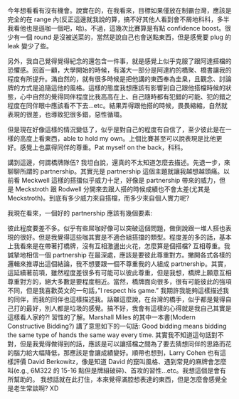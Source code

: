 今年想看看有沒有機會。說實在的，在我看來，目標如果僅放在制霸台灣，應該是完全的在 range 內(反正這邊就我說的算，搞不好其他人看到會不屑地科科，多半我看他也是遜咖一個吧，哈)。不過，這幾次比賽算是有點 confidence boost。很少有一個 round 是沒被送菜的，當然是說自己也會送點東西，但是感覺要 plug 的 leak 變少了些。

另外，我自己覺得覺得紀念的還包含一件事，就是感覺上似乎克服了跟阿達搭檔的恐懼感。回首一顧，大學開始的時候，有滿大一部分是阿達約的橋聚、橋書讓我的程度有所提升。滿自然的，就有很多時候是把他講的東西奉為圭臬，且觀念、討論牌的方式是追隨這他的風格。這樣的態度我想應該有影響到自己跟他搭檔時候的狀態，心中自然的覺得同伴程度比我高高在上、自己隨時都有犯錯的可能、犯的錯之程度在同伴眼中應該看不下去…etc。結果弄得跟他搭的時候，畏畏縮縮，自然就表現的很差，也導致犯很多錯，惡性循環。

但是現在好像這樣的情況變低了，似乎是對自己的程度有自信了，至少彼此是在一樣的高度上看東西，able to hold my own。上個比賽甚至可以說表現是比他更好。感覺上也贏得同伴的尊重。Pat myself on the back，科科。

講到這邊，何謂橋牌隊伍? 我坦白說，還真的不太知道怎麼去描述。先退一步，來聊聊所謂的 partnership。其實光是 partnership 這個主題就讓我越想越頭痛。以前看 Meckwell 這樣的搭擋似乎威力十足，好像是 partnership 帶來的威力，但是 Meckstroth 跟 Rodwell 分開來去跟人搭的時候成績也不會太差(尤其是 Meckstroth)。到底有多少威力來自搭檔，而多少來自個人實力呢?

我現在看來，一個好的 partnership 應該有幾個要素:

彼此程度要差不多。似乎有些屌咖好像可以突破這個問題，做倒說跟一堆人搭也表現的很好。但是我覺得這些咖其實是不適合組搭擋的類型。程度差的多的話，基本上我看來是在帶著打橋牌，沒有互相激盪出火花，怎麼算是個搭檔?
互相尊重。我誠摯地相信一個 partnership 在最深處，應該是要彼此尊重對方。撇開各式各樣的邏輯來推導出這個結論，我不想要跟一個不尊重我的人組成 partnership。其實，這延續著前項，雖然程度差很多有可能可以彼此尊重，但是我想，橋牌上願意互相尊重對方的，絕大多數是要程度相近。當然，橋牌面向很多，很有可能彼此的強項不同，但是我喜歡英文的一句話，”I respect his game.” 我期許我能夠這樣描述我的同伴，而我的同伴也這樣描述我。話雖這麼說，在台灣的橋手，似乎都是覺得自己打的最好，別人都是垃圾的感覺。搞不好，我會有這樣的心得就是我自己其實是這樣看人家的?!
習性的了解。Marshall Miles 的其中一本書(Modern Constructive Bidding?) 講了意思如下的一句話: Good bidding means bidding the same type of hands the same way every time. 其實我不知道這句話對不對，但是我覺得做得到的話，應該是可以讓搭檔之間為了要去猜想同伴的思路而花的腦力給大幅降低，那應該是會讓成績變好。順帶也想到，Larry Cohen 也有這樣評價 David Berkowitz，像是知道 David 的竄叫風格、遇到常見的麻牌會怎麼叫(e.g., 6M322 的 15-16 點但是牌組破碎)、首攻的習性…etc。我想這個是會有所幫助的。
我想話就在此打住，本來覺得滿腔想表達的東西，但是怎麼會感覺全是老生常談啊? XD
